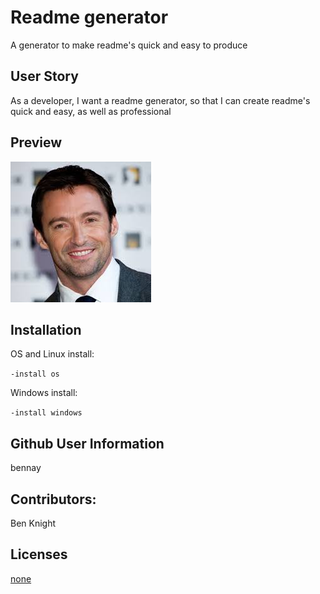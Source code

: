 # Readme generator
A generator to make readme's quick and easy to produce
## User Story
As a developer, I want a readme generator, so that I can create readme's quick and easy, as well as professional
   
## Preview
![Picture of finished project](download.jpg)
## Installation
OS and Linux install:
   
```-install os```
   
Windows install: 
   
```-install windows```
## Github User Information
   
bennay
## Contributors:
   
Ben Knight
## Licenses
   
[none](none)